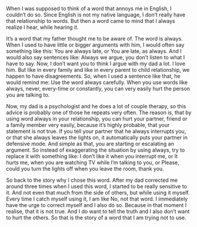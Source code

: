 When I was supposed to think of a word that annoys me in English, I couldn’t do so. Since English is not my native language, I don’t really have that relationship to words. But then a word came to mind that I always realize I hear, while hearing it.

It’s a word that my father thought me to be aware of. The word is always. When I used to have little or bigger arguments with him, I would often say something like this: You are always late, or You are late, as always. And I would also say sentences like: Always we argue, you don’t listen to what I have to say. Now, I don’t want you to think I argue with my dad a lot. I love him. But like in every family and like in every parent to child relationship, we happen to have disagreements. So, when I used a sentence like that, he would remind me: Use the word always carefully. When you use words like always, never, every-time or constantly, you can very easily hurt the person you are talking to.

Now, my dad is a psychologist and he does a lot of couple therapy, so this advice is probably one of those he repeats very often. The reason is, that by using word always in your relationship, you can hurt your partner, friend or a family member very easily, because it’s highly probable, that your statement is not true. If you tell your partner that he always interrupts you, or that she always leaves the lights on, it automatically puts your partner in defensive mode. And simple as that, you are starting or escalating an argument. So instead of exaggerating the situation by using always, try to replace it with something like: I don’t like it when you interrupt me, or It hurts me, when you are watching TV while I’m talking to you, or Please, could you turn the lights off when you leave the room, thank you.

So back to the story why I chose this word. After my dad corrected me around three times when I used this word, I started to be really sensitive to it. And not even that much from the side of others, but while using it myself. Every time I catch myself using it, I am like No, not that word. I immediately have the urge to correct myself and I also do so. Because in that moment I realise, that it is not true. And I do want to tell the truth and I also don’t want to hurt the others. So that is the story of a word that I am trying not to use.
